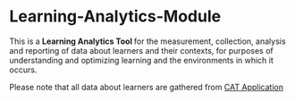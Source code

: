 # Learning-Analytics-Module


This is a <b>Learning Analytics Tool </b> for the measurement, collection, analysis and reporting of data about learners and their contexts, for purposes of understanding and optimizing learning and the environments in which it occurs.

Please note that all data about learners are gathered from <a href="https://policat.herokuapp.com/"> CAT Application </a> 
